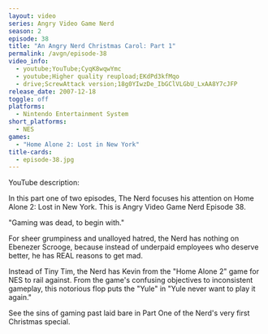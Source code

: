 ```yaml
---
layout: video
series: Angry Video Game Nerd
season: 2
episode: 38
title: "An Angry Nerd Christmas Carol: Part 1"
permalink: /avgn/episode-38
video_info:
  - youtube;YouTube;CyqK8wqwYmc
  - youtube;Higher quality reupload;EKdPd3kfMqo
  - drive;ScrewAttack version;18g0YIwzDe_IbGClVLGbU_LxAA8Y7cJFP
release_date: 2007-12-18
toggle: off
platforms:
  - Nintendo Entertainment System
short_platforms:
  - NES
games:
  - "Home Alone 2: Lost in New York"
title-cards:
  - episode-38.jpg
---
```


<p class="yt-description">YouTube description:</p>

In this part one of two episodes, The Nerd focuses his attention on Home Alone 2: Lost in New York. This is Angry Video Game Nerd Episode 38.

"Gaming was dead, to begin with."
 
For sheer grumpiness and unalloyed hatred, the Nerd has nothing on Ebenezer Scrooge, because instead of underpaid employees who deserve better, he has REAL reasons to get mad.
 
Instead of Tiny Tim, the Nerd has Kevin from the "Home Alone 2" game for NES to rail against. From the game's confusing objectives to inconsistent gameplay, this notorious flop puts the "Yule" in "Yule never want to play it again."
 
See the sins of gaming past laid bare in Part One of the Nerd's very first Christmas special.